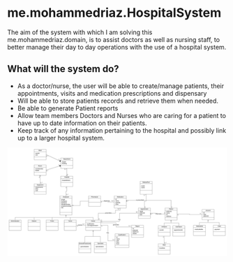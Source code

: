 # me.mohammedriaz.HospitalSystem

The aim of the system with which I am solving this me.mohammedriaz.domain, is to assist doctors as well as nursing staff, 
to better manage their day to day operations with the use of a hospital system. 

## What will the system do?

- As a doctor/nurse, the user will be able to create/manage patients, their appointments, visits and medication prescriptions
  and dispensary
- Will be able to store patients records and retrieve them when needed.
- Be able to generate Patient reports
- Allow team members Doctors and Nurses who are caring for a patient to have up to date information on their patients.
- Keep track of any information pertaining to the hospital and possibly link up to a larger hospital system.

<img src="uml.png" />